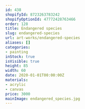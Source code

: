```yaml
---
id: 438
shopifyId: 8723263783242
shopifyOptionId: 47772428763466
order: 128
title: Endangered species
slug: endangered-species
url: art-works/endangered-species
aliases: []
categories:
- painting
inStock: true
isVisible: true
height: 85
width: 60
date: 2020-01-01T00:00:00Z
materials:
- acrylic
- canvas
price: 3000
mainImage: endangered_species.jpg
---
```

